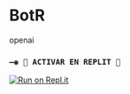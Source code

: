 # BotR
openai
### `—◉ 🌌 ACTIVAR EN REPLIT 🌌`

[![Run on Repl.it](https://repl.it/badge/github/MagoInterior/BotR)](https://repl.it/github/MagoInterior/BotR) 
